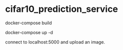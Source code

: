 # cifar10_prediction_service

docker-compose build

docker-compose up -d

connect to localhost:5000 and upload an image.
